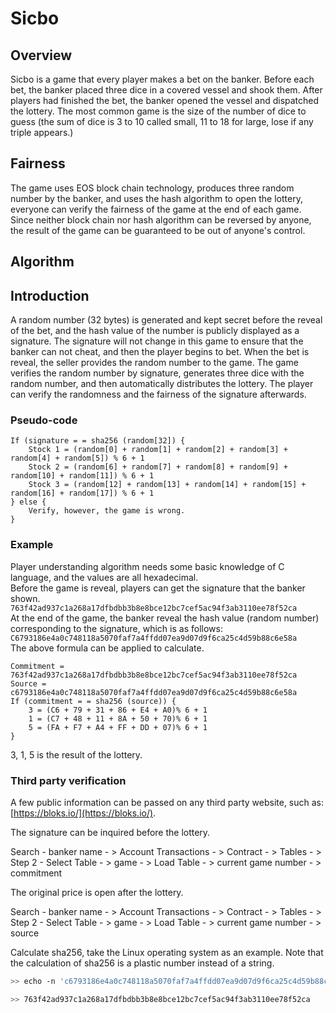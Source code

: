 # Sicbo

## Overview

Sicbo is a game that every player makes a bet on the banker. Before each bet, the banker placed three dice in a covered vessel and shook them. After players had finished the bet, the banker opened the vessel and dispatched the lottery. The most common game is the size of the number of dice to guess (the sum of dice is 3 to 10 called small, 11 to 18 for large, lose if any triple appears.)



## Fairness

The game uses EOS block chain technology, produces three random number by the banker, and uses the hash algorithm to open the lottery, everyone can verify the fairness of the game at the end of each game. Since neither block chain nor hash algorithm can be reversed by anyone, the result of the game can be guaranteed to be out of anyone's control.

## Algorithm
## Introduction
A random number (32 bytes) is generated and kept secret before the reveal of the bet, and the hash value of the number is publicly displayed as a signature. The signature will not change in this game to ensure that the banker can not cheat, and then the player begins to bet. When the bet is reveal, the seller provides the random number to the game. The game verifies the random number by signature, generates three dice with the random number, and then automatically distributes the lottery. The player can verify the randomness and the fairness of the signature afterwards.

### Pseudo-code

```
If (signature = = sha256 (random[32]) {
    Stock 1 = (random[0] + random[1] + random[2] + random[3] + random[4] + random[5]) % 6 + 1
    Stock 2 = (random[6] + random[7] + random[8] + random[9] + random[10] + random[11]) % 6 + 1
    Stock 3 = (random[12] + random[13] + random[14] + random[15] + random[16] + random[17]) % 6 + 1
} else {
    Verify, however, the game is wrong.
}

```

### Example
Player understanding algorithm needs some basic knowledge of C language, and the values are all hexadecimal.  
Before the game is reveal, players can get the signature that the banker shown.  
`763f42ad937c1a268a17dfbdbb3b8e8bce12bc7cef5ac94f3ab3110ee78f52ca`  
At the end of the game, the banker reveal the hash value (random number)   corresponding to the signature, which is as follows:  
`C6793186e4a0c748118a5070faf7a4ffdd07ea9d07d9f6ca25c4d59b88c6e58a`  
The above formula can be applied to calculate.

```
Commitment = 763f42ad937c1a268a17dfbdbb3b8e8bce12bc7cef5ac94f3ab3110ee78f52ca
Source = c6793186e4a0c748118a5070faf7a4ffdd07ea9d07d9f6ca25c4d59b88c6e58a
If (commitment = = sha256 (source)) {
    3 = (C6 + 79 + 31 + 86 + E4 + A0)% 6 + 1
    1 = (C7 + 48 + 11 + 8A + 50 + 70)% 6 + 1
    5 = (FA + F7 + A4 + FF + DD + 07)% 6 + 1
}

```
3, 1, 5 is the result of the lottery.

### Third party verification

A few public information can be passed on any third party website, such as:  
[https://bloks.io/](https://bloks.io/).

The signature can be inquired before the lottery.

Search - banker name - > Account Transactions - > Contract - > Tables - > Step 2 - Select Table - > game - > Load Table - > current game number - > commitment

The original price is open after the lottery.

Search - banker name - > Account Transactions - > Contract - > Tables - > Step 2 - Select Table - > game - > Load Table - > current game number - > source

Calculate sha256, take the Linux operating system as an example. Note that the calculation of sha256 is a plastic number instead of a string.

```bash
>> echo -n 'c6793186e4a0c748118a5070faf7a4ffdd07ea9d07d9f6ca25c4d59b88c6e58a'x xd-r-p | sha256sum-b | awk'{print $1}';

>> 763f42ad937c1a268a17dfbdbb3b8e8bce12bc7cef5ac94f3ab3110ee78f52ca
```